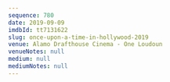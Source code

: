 ```yaml
---
sequence: 780
date: 2019-09-09
imdbId: tt7131622
slug: once-upon-a-time-in-hollywood-2019
venue: Alamo Drafthouse Cinema - One Loudoun
venueNotes: null
medium: null
mediumNotes: null
---
```

